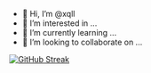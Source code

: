 - 👋 Hi, I’m @xqll
- 👀 I’m interested in ...
- 🌱 I’m currently learning ...
- 💞️ I’m looking to collaborate on ...

<a href="https://git.io/streak-stats"><img src="https://streak-stats.demolab.com?user=xqll5559&theme=dark&locale=ru" alt="GitHub Streak" /></a>
